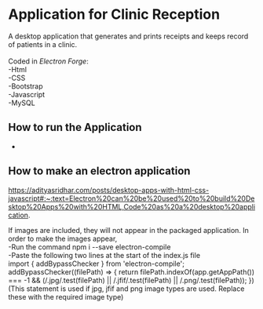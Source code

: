 # Application for Clinic Reception
A desktop application that generates and prints receipts and keeps record of patients in a clinic. 
<br><br>
Coded in *Electron Forge*: <br>
-Html <br>
-CSS <br>
-Bootstrap <br>
-Javascript <br>
-MySQL <br>

## How to run the Application
-

## How to make an electron application
https://adityasridhar.com/posts/desktop-apps-with-html-css-javascript#:~:text=Electron%20can%20be%20used%20to%20build%20Desktop%20Apps%20with%20HTML,Code%20as%20a%20desktop%20application. <br>

If images are included, they will not appear in the packaged application. In order to make the images appear, <br>
-Run the command npm i --save electron-compile <br>
-Paste the following two lines at the start of the index.js file <br>
 import { addBypassChecker } from 'electron-compile'; <br>
 addBypassChecker((filePath) => { return filePath.indexOf(app.getAppPath()) === -1 && (/.jpg/.test(filePath) || /.jfif/.test(filePath) || /.png/.test(filePath)); }) <br>
 (This statement is used if jpg, jfif and png image types are used. Replace these with the required image type) <br>
  
  

